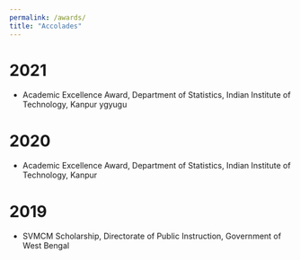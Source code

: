 ```yaml
---
permalink: /awards/
title: "Accolades"
---
```


# 2021
- Academic Excellence Award, Department of Statistics, Indian Institute of Technology, Kanpur
ygyugu

# 2020
- Academic Excellence Award, Department of Statistics, Indian Institute of Technology, Kanpur

# 2019
- SVMCM Scholarship, Directorate of Public Instruction, Government of West Bengal
